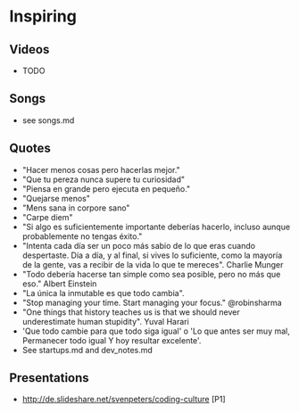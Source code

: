 Inspiring
=========



Videos
------
 * TODO

Songs
-----
 * see songs.md

Quotes
-------
 * "Hacer menos cosas pero hacerlas mejor."
 * "Que tu pereza nunca supere tu curiosidad"
 * "Piensa en grande pero ejecuta en pequeño."
 * "Quejarse menos"
 * "Mens sana in corpore sano"
 * "Carpe diem"
 * "Si algo es suficientemente importante deberías hacerlo, incluso aunque probablemente no tengas éxito."
 * "Intenta cada día ser un poco más sabio de lo que eras cuando despertaste. Día a día, y al final, si vives lo suficiente, como la mayoría de la gente, vas a recibir de la vida lo que te mereces". Charlie Munger
 * "Todo debería hacerse tan simple como sea posible, pero no más que eso." Albert Einstein
 * "La única la inmutable es que todo cambia".
 * "Stop managing your time. Start managing your focus." @robinsharma
 * "One things that history teaches us is that we should never underestimate human stupidity". Yuval Harari
 * 'Que todo cambie para que todo siga igual' o 'Lo que antes ser muy mal, Permanecer todo igual Y hoy resultar excelente'.
 * See startups.md and dev_notes.md

Presentations
-------------

* http://de.slideshare.net/svenpeters/coding-culture [P1]
